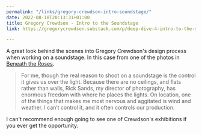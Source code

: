 ```yaml
---
permalink: "/links/gregory-crewdson-intro-soundstage/"
date: 2022-08-18T20:13:31+01:00
title: Gregory Crewdson - Intro to the Soundstage
link: https://gregorycrewdson.substack.com/p/deep-dive-4-intro-to-the-soundstage

---
```

A great look behind the scenes into Gregory Crewdson's design process when working on a soundstage. In this case from one of the photos in [Beneath the Roses](https://gagosian.com/exhibitions/2005/gregory-crewdson-beneath-the-roses/).

> For me, though the real reason to shoot on a soundstage is the control it gives us over the light. Because there are no ceilings, and flats rather than walls, Rick Sands, my director of photography, has enormous freedom with where he places the lights. On location, one of the things that makes me most nervous and aggitated is wind and weather. I can’t control it, and it often controls our production.

I can't recommend enough going to see one of Crewdson's exhibitions if you ever get the opportunity.